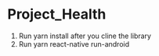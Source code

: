 # Project_Health

1. Run yarn install after you cline the library
2. Run yarn react-native run-android
